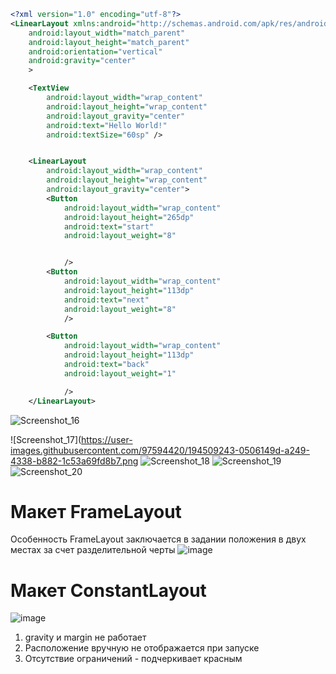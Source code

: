``` XML
<?xml version="1.0" encoding="utf-8"?>
<LinearLayout xmlns:android="http://schemas.android.com/apk/res/android"
    android:layout_width="match_parent"
    android:layout_height="match_parent"
    android:orientation="vertical"
    android:gravity="center"
    >

    <TextView
        android:layout_width="wrap_content"
        android:layout_height="wrap_content"
        android:layout_gravity="center"
        android:text="Hello World!"
        android:textSize="60sp" />


    <LinearLayout
        android:layout_width="wrap_content"
        android:layout_height="wrap_content"
        android:layout_gravity="center">
        <Button
            android:layout_width="wrap_content"
            android:layout_height="265dp"
            android:text="start"
            android:layout_weight="8"


            />
        <Button
            android:layout_width="wrap_content"
            android:layout_height="113dp"
            android:text="next"
            android:layout_weight="8"
            />

        <Button
            android:layout_width="wrap_content"
            android:layout_height="113dp"
            android:text="back"
            android:layout_weight="1"

            />
    </LinearLayout>

```






</LinearLayout>![Screenshot_16](https://user-images.githubusercontent.com/97594420/194500801-12daba19-d4c2-48d0-9379-50a8e7591a6a.png)

![Screenshot_17](https://user-images.githubusercontent.com/97594420/194509243-0506149d-a249-4338-b882-1c53a69fd8b7.png
![Screenshot_18](https://user-images.githubusercontent.com/97594420/194509231-b4f7abec-75f3-4250-9ab3-5b4ec90162cb.png)
![Screenshot_19](https://user-images.githubusercontent.com/97594420/194509239-c9100cdd-848a-47f4-bebc-cba1ff42e694.png)
![Screenshot_20](https://user-images.githubusercontent.com/97594420/194509235-2ad6177e-ccba-44ec-b5d4-62fb1acac67d.png)


Макет FrameLayout 
====
Особенность  FrameLayout заключается в задании положения в двух местах за счет разделительной черты
![image](https://user-images.githubusercontent.com/97594420/195797069-28ea86c1-ca60-495a-8603-9c8c0cb4e660.png)<br>

Макет ConstantLayout
====
![image](https://user-images.githubusercontent.com/97594420/195799638-19779bc2-415d-4b13-97d9-f14dab5a086c.png)
1. gravity и margin не работает
2. Расположение вручную не отображается при запуске 
3. Отсутствие ограничений - подчеркивает красным

